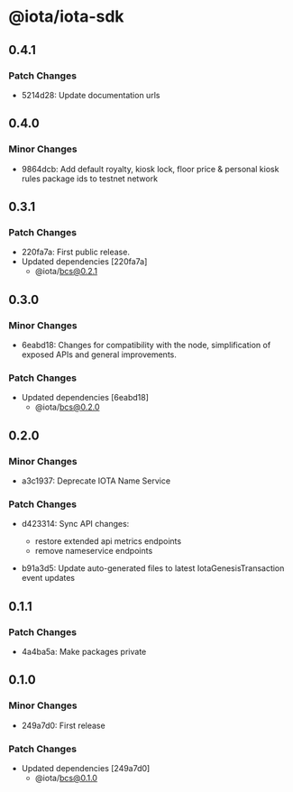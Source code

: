 # @iota/iota-sdk

## 0.4.1

### Patch Changes

-   5214d28: Update documentation urls

## 0.4.0

### Minor Changes

-   9864dcb: Add default royalty, kiosk lock, floor price & personal kiosk rules package ids to
    testnet network

## 0.3.1

### Patch Changes

-   220fa7a: First public release.
-   Updated dependencies [220fa7a]
    -   @iota/bcs@0.2.1

## 0.3.0

### Minor Changes

-   6eabd18: Changes for compatibility with the node, simplification of exposed APIs and general
    improvements.

### Patch Changes

-   Updated dependencies [6eabd18]
    -   @iota/bcs@0.2.0

## 0.2.0

### Minor Changes

-   a3c1937: Deprecate IOTA Name Service

### Patch Changes

-   d423314: Sync API changes:

    -   restore extended api metrics endpoints
    -   remove nameservice endpoints

-   b91a3d5: Update auto-generated files to latest IotaGenesisTransaction event updates

## 0.1.1

### Patch Changes

-   4a4ba5a: Make packages private

## 0.1.0

### Minor Changes

-   249a7d0: First release

### Patch Changes

-   Updated dependencies [249a7d0]
    -   @iota/bcs@0.1.0
